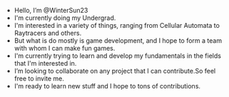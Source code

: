 - Hello, I’m @WinterSun23
- I'm currently doing my Undergrad.
- I'm interested in a variety of things, ranging from Cellular Automata to Raytracers and others.
- But what is do mostly is game development, and I hope to form a team with whom I can make fun games.
- I'm currently trying to learn and develop my fundamentals in the fields that I'm interested in.
- I’m looking to collaborate on any project that I can contribute.So feel free to invite me.
- I'm ready to learn new stuff and I hope to tons of contributions.  

<!---
WinterSun23/WinterSun23 is a ✨ special ✨ repository because its `README.md` (this file) appears on your GitHub profile.
You can click the Preview link to take a look at your changes.
--->

